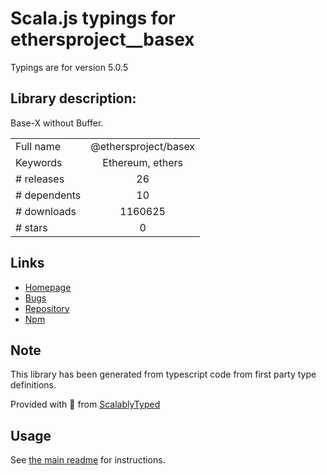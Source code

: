 
# Scala.js typings for ethersproject__basex

Typings are for version 5.0.5

## Library description:
Base-X without Buffer.

|                    |                 |
| ------------------ | :-------------: |
| Full name          | @ethersproject/basex |
| Keywords           | Ethereum, ethers |
| # releases         | 26 |
| # dependents       | 10 |
| # downloads        | 1160625 |
| # stars            | 0 |

## Links
- [Homepage](https://github.com/ethers-io/ethers.js#readme)
- [Bugs](https://github.com/ethers-io/ethers.js/issues)
- [Repository](https://github.com/ethers-io/ethers.js)
- [Npm](https://www.npmjs.com/package/%40ethersproject%2Fbasex)
    


## Note
This library has been generated from typescript code from first party type definitions.

Provided with :purple_heart: from [ScalablyTyped](https://github.com/oyvindberg/ScalablyTyped)

## Usage
See [the main readme](../../readme.md) for instructions.


